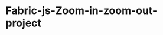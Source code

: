 # Fabric-js-Zoom-in-zoom-out-project
<html>

<head>
    <title>Basic Animations Part 2 - scaling</title>
    <script type="text/javascript">
        var width = 500;
        var difference = 2;
        var interveralID = 0;

        function increase() {
            clearInterval(interveralID);
            interveralID = setInterval(expand, 10);
        }

        function decrease() {
            clearInterval(interveralID);
            interveralID = setInterval(shrink, 10);
        }

        function expand() {
            if (width < 700) {
                width = width + difference;
                document.getElementById("img1").style.width = width;
                console.log(width);
            } else {
                clearInterval(interveralID);
            }

        }

        function shrink() {
            if (width > 500) {
                width = width - difference;
                document.getElementById("img1").style.width = width;
                console.log(width);
            } else {
                clearInterval(interveralID);
            }

        }
    </script>
</head>

<body>

    <br>
    <br>
    <img onmouseover="increase()" onmouseout="decrease()" id="img1" src="download.jpg" width="700" />
</body>

</html>
